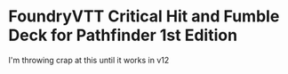 # FoundryVTT Critical Hit and Fumble Deck for Pathfinder 1st Edition
I'm throwing crap at this until it works in v12
